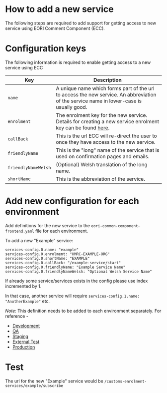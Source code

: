 # How to add a new service
The following steps are required to add support for getting access to new service using EORI Comment Component (ECC).

# Configuration keys
The following information is required to enable getting access to a new service using ECC

| Key                     | Description             | 
| -------------           | ----------------------- | 
| `name`                  | A unique name which forms part of the url to access the new service.  An abbreviation of the service name in lower-case is usually good. | 
| `enrolment`             | The enrolment key for the new service.  Details for creating a new service enrolment key can be found [here](https://github.com/hmrc/service-enrolment-config). | 
| `callBack`              | This is the url ECC will re-direct the user to once they have access to the new service. | 
| `friendlyName`          | This is the "long" name of the service that is used on confirmation pages and emails. | 
| `friendlyNameWelsh`     | (Optional) Welsh translation of the long name.| 
| `shortName`             | This is the abbreviation of the service. | 

# Add new configuration for each environment
Add definitions for the new service to the `eori-common-component-frontend.yaml` file for each environment.

To add a new "Example" service:
```
services-config.0.name: "example"
services-config.0.enrolment: "HMRC-EXAMPLE-ORG"
services-config.0.shortName: "EXAMPLE"
services-config.0.callBack: "/example-service/start"
services-config.0.friendlyName: "Example Service Name"
services-config.0.friendlyNameWelsh: "Optional Welsh Service Name"
```

If already some service/services exists in the config please use index incremented by 1.

In that case, another service will require `services-config.1.name: "AnotherExample"` etc.

*Note*:  This definition needs to be added to each environment separately.  For reference - 
- [Development](https://github.com/hmrc/app-config-development/blob/master/eori-common-component-frontend.yaml)
- [QA](https://github.com/hmrc/app-config-qa/blob/master/eori-common-component-frontend.yaml)
- [Staging](https://github.com/hmrc/app-config-staging/blob/master/eori-common-component-frontend.yaml)
- [External Test](https://github.com/hmrc/app-config-externaltest/blob/master/eori-common-component-frontend.yaml)
- [Production](https://github.com/hmrc/app-config-production/blob/master/eori-common-component-frontend.yaml)

# Test
The url for the new "Example" service would be
`/customs-enrolment-services/example/subscribe`